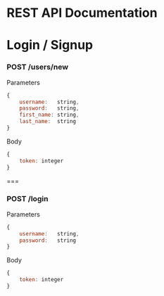 # REST API Documentation

# Login / Signup
### POST /users/new
Parameters
```javascript
{
    username:   string,
    password:   string,
    first_name: string,
    last_name:  string
}
```

Body
```javascript
{
    token: integer
}
```
===

### POST /login
Parameters
```javascript
{
    username:   string,
    password:   string
}
```

Body
```javascript
{
    token: integer
}
```